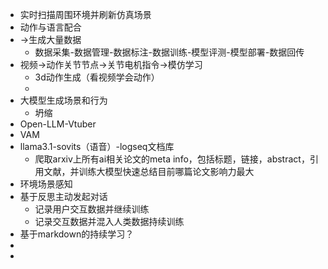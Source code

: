- 实时扫描周围环境并刷新仿真场景
- 动作与语言配合
- ->生成大量数据
	- 数据采集-数据管理-数据标注-数据训练-模型评测-模型部署-数据回传
- 视频->动作关节节点->关节电机指令->模仿学习
	- 3d动作生成（看视频学会动作）
	-
- 大模型生成场景和行为
	- 坍缩
- Open-LLM-Vtuber
- VAM
- llama3.1-sovits（语音）-logseq文档库
	- 爬取arxiv上所有ai相关论文的meta info，包括标题，链接，abstract，引用文献，并训练大模型快速总结目前哪篇论文影响力最大
- 环境场景感知
- 基于反思主动发起对话
	- 记录用户交互数据并继续训练
	- 记录交互数据并混入人类数据持续训练
- 基于markdown的持续学习？
-
-